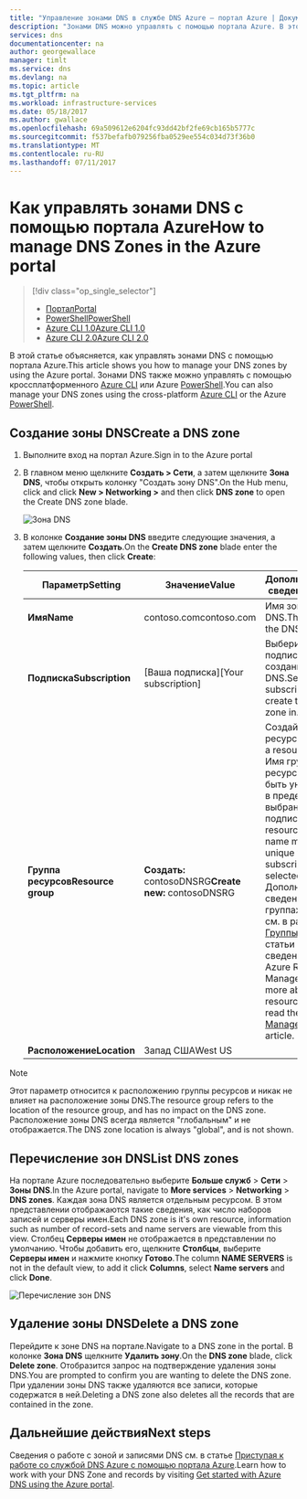 ```yaml
---
title: "Управление зонами DNS в службе DNS Azure — портал Azure | Документация Майкрософт"
description: "Зонами DNS можно управлять с помощью портала Azure. В этой статье описывается, как обновлять, удалять и создавать зоны DNS в службе DNS Azure."
services: dns
documentationcenter: na
author: georgewallace
manager: timlt
ms.service: dns
ms.devlang: na
ms.topic: article
ms.tgt_pltfrm: na
ms.workload: infrastructure-services
ms.date: 05/18/2017
ms.author: gwallace
ms.openlocfilehash: 69a509612e6204fc93dd42bf2fe69cb165b5777c
ms.sourcegitcommit: f537befafb079256fba0529ee554c034d73f36b0
ms.translationtype: MT
ms.contentlocale: ru-RU
ms.lasthandoff: 07/11/2017
---
```

# <a name="how-to-manage-dns-zones-in-the-azure-portal"></a><span data-ttu-id="12fcf-104">Как управлять зонами DNS с помощью портала Azure</span><span class="sxs-lookup"><span data-stu-id="12fcf-104">How to manage DNS Zones in the Azure portal</span></span>

> [!div class="op_single_selector"]
> * [<span data-ttu-id="12fcf-105">Портал</span><span class="sxs-lookup"><span data-stu-id="12fcf-105">Portal</span></span>](dns-operations-dnszones-portal.md)
> * [<span data-ttu-id="12fcf-106">PowerShell</span><span class="sxs-lookup"><span data-stu-id="12fcf-106">PowerShell</span></span>](dns-operations-dnszones.md)
> * [<span data-ttu-id="12fcf-107">Azure CLI 1.0</span><span class="sxs-lookup"><span data-stu-id="12fcf-107">Azure CLI 1.0</span></span>](dns-operations-dnszones-cli-nodejs.md)
> * [<span data-ttu-id="12fcf-108">Azure CLI 2.0</span><span class="sxs-lookup"><span data-stu-id="12fcf-108">Azure CLI 2.0</span></span>](dns-operations-dnszones-cli.md)

<span data-ttu-id="12fcf-109">В этой статье объясняется, как управлять зонами DNS с помощью портала Azure.</span><span class="sxs-lookup"><span data-stu-id="12fcf-109">This article shows you how to manage your DNS zones by using the Azure portal.</span></span> <span data-ttu-id="12fcf-110">Зонами DNS также можно управлять с помощью кроссплатформенного [Azure CLI](dns-operations-dnszones-cli.md) или Azure [PowerShell](dns-operations-dnszones.md).</span><span class="sxs-lookup"><span data-stu-id="12fcf-110">You can also manage your DNS zones using the cross-platform [Azure CLI](dns-operations-dnszones-cli.md) or the Azure [PowerShell](dns-operations-dnszones.md).</span></span>

## <a name="create-a-dns-zone"></a><span data-ttu-id="12fcf-111">Создание зоны DNS</span><span class="sxs-lookup"><span data-stu-id="12fcf-111">Create a DNS zone</span></span>

1. <span data-ttu-id="12fcf-112">Выполните вход на портал Azure.</span><span class="sxs-lookup"><span data-stu-id="12fcf-112">Sign in to the Azure portal</span></span>
2. <span data-ttu-id="12fcf-113">В главном меню щелкните **Создать > Сети**, а затем щелкните **Зона DNS**, чтобы открыть колонку "Создать зону DNS".</span><span class="sxs-lookup"><span data-stu-id="12fcf-113">On the Hub menu, click and click **New > Networking >** and then click **DNS zone** to open the Create DNS zone blade.</span></span>

    ![Зона DNS](./media/dns-operations-dnszones-portal/openzone650.png)

4. <span data-ttu-id="12fcf-115">В колонке **Создание зоны DNS** введите следующие значения, а затем щелкните **Создать**.</span><span class="sxs-lookup"><span data-stu-id="12fcf-115">On the **Create DNS zone** blade enter the following values, then click **Create**:</span></span>


   | <span data-ttu-id="12fcf-116">**Параметр**</span><span class="sxs-lookup"><span data-stu-id="12fcf-116">**Setting**</span></span> | <span data-ttu-id="12fcf-117">**Значение**</span><span class="sxs-lookup"><span data-stu-id="12fcf-117">**Value**</span></span> | <span data-ttu-id="12fcf-118">**Дополнительные сведения**</span><span class="sxs-lookup"><span data-stu-id="12fcf-118">**Details**</span></span> |
   |---|---|---|
   |<span data-ttu-id="12fcf-119">**Имя**</span><span class="sxs-lookup"><span data-stu-id="12fcf-119">**Name**</span></span>|<span data-ttu-id="12fcf-120">contoso.com</span><span class="sxs-lookup"><span data-stu-id="12fcf-120">contoso.com</span></span>|<span data-ttu-id="12fcf-121">Имя зоны DNS.</span><span class="sxs-lookup"><span data-stu-id="12fcf-121">The name of the DNS zone</span></span>|
   |<span data-ttu-id="12fcf-122">**Подписка**</span><span class="sxs-lookup"><span data-stu-id="12fcf-122">**Subscription**</span></span>|<span data-ttu-id="12fcf-123">[Ваша подписка]</span><span class="sxs-lookup"><span data-stu-id="12fcf-123">[Your subscription]</span></span>|<span data-ttu-id="12fcf-124">Выберите подписку для создания зоны DNS.</span><span class="sxs-lookup"><span data-stu-id="12fcf-124">Select a subscription to create the DNS zone in.</span></span>|
   |<span data-ttu-id="12fcf-125">**Группа ресурсов**</span><span class="sxs-lookup"><span data-stu-id="12fcf-125">**Resource group**</span></span>|<span data-ttu-id="12fcf-126">**Создать:** contosoDNSRG</span><span class="sxs-lookup"><span data-stu-id="12fcf-126">**Create new:** contosoDNSRG</span></span>|<span data-ttu-id="12fcf-127">Создайте группу ресурсов.</span><span class="sxs-lookup"><span data-stu-id="12fcf-127">Create a resource group.</span></span> <span data-ttu-id="12fcf-128">Имя группы ресурсов должно быть уникальным в пределах выбранной подписки.</span><span class="sxs-lookup"><span data-stu-id="12fcf-128">The resource group name must be unique within the subscription you selected.</span></span> <span data-ttu-id="12fcf-129">Дополнительные сведения о группах ресурсов см. в разделе [Группы ресурсов](../azure-resource-manager/resource-group-overview.md?toc=%2fazure%2fdns%2ftoc.json#resource-groups) статьи "Общие сведения об Azure Resource Manager".</span><span class="sxs-lookup"><span data-stu-id="12fcf-129">To learn more about resource groups, read the [Resource Manager](../azure-resource-manager/resource-group-overview.md?toc=%2fazure%2fdns%2ftoc.json#resource-groups) overview article.</span></span>|
   |<span data-ttu-id="12fcf-130">**Расположение**</span><span class="sxs-lookup"><span data-stu-id="12fcf-130">**Location**</span></span>|<span data-ttu-id="12fcf-131">Запад США</span><span class="sxs-lookup"><span data-stu-id="12fcf-131">West US</span></span>||

> [!NOTE]
> <span data-ttu-id="12fcf-132">Этот параметр относится к расположению группы ресурсов и никак не влияет на расположение зоны DNS.</span><span class="sxs-lookup"><span data-stu-id="12fcf-132">The resource group refers to the location of the resource group, and has no impact on the DNS zone.</span></span> <span data-ttu-id="12fcf-133">Расположение зоны DNS всегда является "глобальным" и не отображается.</span><span class="sxs-lookup"><span data-stu-id="12fcf-133">The DNS zone location is always "global", and is not shown.</span></span>

## <a name="list-dns-zones"></a><span data-ttu-id="12fcf-134">Перечисление зон DNS</span><span class="sxs-lookup"><span data-stu-id="12fcf-134">List DNS zones</span></span>

<span data-ttu-id="12fcf-135">На портале Azure последовательно выберите **Больше служб** > **Сети** > **Зоны DNS**.</span><span class="sxs-lookup"><span data-stu-id="12fcf-135">In the Azure portal, navigate to **More services** > **Networking** > **DNS zones**.</span></span> <span data-ttu-id="12fcf-136">Каждая зона DNS является отдельным ресурсом. В этом представлении отображаются такие сведения, как число наборов записей и серверы имен.</span><span class="sxs-lookup"><span data-stu-id="12fcf-136">Each DNS zone is it's own resource, information such as number of record-sets and name servers are viewable from this view.</span></span> <span data-ttu-id="12fcf-137">Столбец **Серверы имен** не отображается в представлении по умолчанию. Чтобы добавить его, щелкните **Столбцы**, выберите **Серверы имен** и нажмите кнопку **Готово**.</span><span class="sxs-lookup"><span data-stu-id="12fcf-137">The column **NAME SERVERS** is not in the default view, to add it click **Columns**, select **Name servers** and click **Done**.</span></span>

![Перечисление зон DNS](./media/dns-operations-dnszones-portal/listzones.png)

## <a name="delete-a-dns-zone"></a><span data-ttu-id="12fcf-139">Удаление зоны DNS</span><span class="sxs-lookup"><span data-stu-id="12fcf-139">Delete a DNS zone</span></span>

<span data-ttu-id="12fcf-140">Перейдите к зоне DNS на портале.</span><span class="sxs-lookup"><span data-stu-id="12fcf-140">Navigate to a DNS zone in the portal.</span></span> <span data-ttu-id="12fcf-141">В колонке **Зона DNS** щелкните **Удалить зону**.</span><span class="sxs-lookup"><span data-stu-id="12fcf-141">On the **DNS zone** blade, click **Delete zone**.</span></span> <span data-ttu-id="12fcf-142">Отобразится запрос на подтверждение удаления зоны DNS.</span><span class="sxs-lookup"><span data-stu-id="12fcf-142">You are prompted to confirm you are wanting to delete the DNS zone.</span></span> <span data-ttu-id="12fcf-143">При удалении зоны DNS также удаляются все записи, которые содержатся в ней.</span><span class="sxs-lookup"><span data-stu-id="12fcf-143">Deleting a DNS zone also deletes all the records that are contained in the zone.</span></span>

## <a name="next-steps"></a><span data-ttu-id="12fcf-144">Дальнейшие действия</span><span class="sxs-lookup"><span data-stu-id="12fcf-144">Next steps</span></span>

<span data-ttu-id="12fcf-145">Сведения о работе с зоной и записями DNS см. в статье [Приступая к работе со службой DNS Azure с помощью портала Azure](dns-getstarted-portal.md).</span><span class="sxs-lookup"><span data-stu-id="12fcf-145">Learn how to work with your DNS Zone and records by visiting [Get started with Azure DNS using the Azure portal](dns-getstarted-portal.md).</span></span>